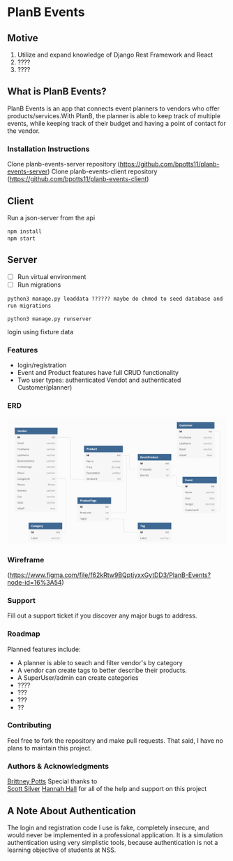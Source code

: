 # PlanB Events

## Motive
1. Utilize and expand knowledge of Django Rest Framework and React
2. ????
3. ????

## What is PlanB Events?
PlanB Events is an app that connects event planners to vendors who offer products/services.With PlanB, the planner is able to keep track of multiple events, while keeping track of their budget and having a point of contact for the vendor.

### Installation Instructions

Clone planb-events-server repository (https://github.com/bpotts11/planb-events-server)
Clone planb-events-client repository (https://github.com/bpotts11/planb-events-client)

## Client
Run a json-server from the api 
```
npm install
npm start 
```
## Server
-[ ] Run virtual environment
-[ ] Run migrations
```
python3 manage.py loaddata ?????? maybe do chmod to seed database and run migrations
```

```
python3 manage.py runserver
```

login using fixture data

### Features
- login/registration 
- Event and Product features have full CRUD functionality
- Two user types: authenticated Vendot and authenticated Customer(planner)

### ERD
![PlanB ERD](./images/PlanBERD.png)

### Wireframe
(https://www.figma.com/file/f62kRtw9BQptjyxxGytDD3/PlanB-Events?node-id=16%3A54)

### Support
Fill out a support ticket if you discover any major bugs to address. 

### Roadmap
Planned features include: 
- A planner is able to seach and filter vendor's by category
- A vendor can create tags to better describe their products. 
- A SuperUser/admin can create categories
- ????
- ???
- ???
- ??

### Contributing
Feel free to fork the repository and make pull requests. That said, I have no plans to maintain this project.

### Authors & Acknowledgments
[Brittney Potts](https://github.com/bpotts11)
Special thanks to  
[Scott Silver](https://github.com/Scott47)
[Hannah Hall](https://github.com/hannahhall)
for all of the help and support on this project

## A Note About Authentication
The login and registration code I use is fake, completely insecure, and would never be implemented in a professional application. It is a simulation authentication using very simplistic tools, because authentication is not a learning objective of students at NSS.
